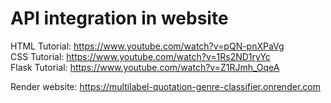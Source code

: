 # API integration in website
HTML Tutorial: https://www.youtube.com/watch?v=pQN-pnXPaVg <br/>
CSS Tutorial: https://www.youtube.com/watch?v=1Rs2ND1ryYc <br/>
Flask Tutorial: https://www.youtube.com/watch?v=Z1RJmh_OqeA <br/>

Render website: https://multilabel-quotation-genre-classifier.onrender.com
